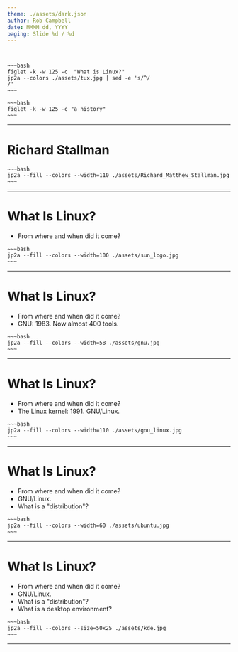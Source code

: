 ```yaml
---
theme: ./assets/dark.json
author: Rob Campbell
date: MMMM dd, YYYY
paging: Slide %d / %d
---
```






```


```
```
~~~bash
figlet -k -w 125 -c  "What is Linux?" 
jp2a --colors ./assets/tux.jpg | sed -e 's/^/                                            /'
~~~
```
```
~~~bash
figlet -k -w 125 -c "a history"
~~~
```
---






# Richard Stallman
```
~~~bash
jp2a --fill --colors --width=110 ./assets/Richard_Matthew_Stallman.jpg
~~~
```
---





# What Is Linux?
* From where and when did it come? 

```
~~~bash
jp2a --fill --colors --width=100 ./assets/sun_logo.jpg
~~~
```
---



# What Is Linux?
* From where and when did it come? 
* GNU: 1983. Now almost 400 tools. 

```
~~~bash
jp2a --fill --colors --width=58 ./assets/gnu.jpg
~~~
```
---



# What Is Linux?
* From where and when did it come? 
* The Linux kernel: 1991. GNU/Linux. 

```
~~~bash
jp2a --fill --colors --width=110 ./assets/gnu_linux.jpg
~~~
```
---




# What Is Linux?
* From where and when did it come? 
* GNU/Linux. 
* What is a "distribution"?

```
~~~bash
jp2a --fill --colors --width=60 ./assets/ubuntu.jpg
~~~
```
---




# What Is Linux?
* From where and when did it come? 
* GNU/Linux. 
* What is a "distribution"?
* What is a desktop environment?

```
~~~bash
jp2a --fill --colors --size=50x25 ./assets/kde.jpg
~~~
```
---




